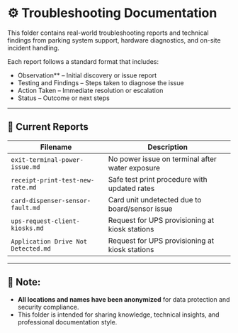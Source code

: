 # ⚙️ Troubleshooting Documentation


This folder contains real-world troubleshooting reports and technical findings from parking system support, hardware diagnostics, and on-site incident handling.

Each report follows a standard format that includes:
- Observation** – Initial discovery or issue report
- Testing and Findings – Steps taken to diagnose the issue
- Action Taken – Immediate resolution or escalation
- Status – Outcome or next steps

---

## 📂 Current Reports

| Filename                                | Description                                       |
|----------------------------------------|---------------------------------------------------|
| `exit-terminal-power-issue.md`         | No power issue on terminal after water exposure  |
| `receipt-print-test-new-rate.md`       | Safe test print procedure with updated rates     |
| `card-dispenser-sensor-fault.md`       | Card unit undetected due to board/sensor issue   |
| `ups-request-client-kiosks.md`         | Request for UPS provisioning at kiosk stations   |
| `Application Drive Not Detected.md`    | Request for UPS provisioning at kiosk stations   |


---

## 📌 Note:
- **All locations and names have been anonymized** for data protection and security compliance.
- This folder is intended for sharing knowledge, technical insights, and professional documentation style.

